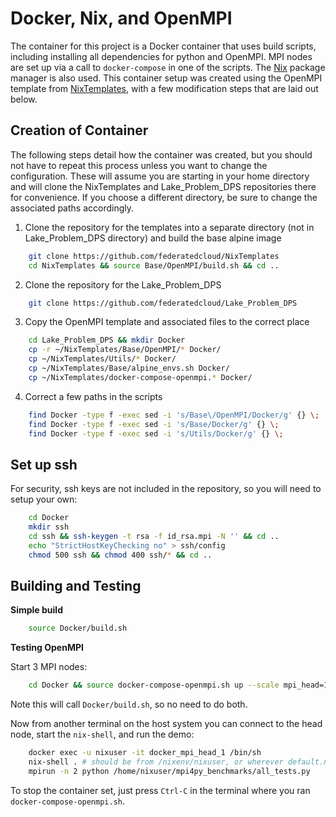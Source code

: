 # Docker, Nix, and OpenMPI 

The container for this project is a Docker container that uses build scripts, including installing all dependencies for python and OpenMPI.  MPI nodes are set up via a call to `docker-compose` in one of the scripts.  The [Nix](https://nixos.org/nix/) package manager is also used.  This container setup was created using the OpenMPI template from [NixTemplates](https://github.com/federatedcloud/NixTemplates), with a few modification steps that are laid out below.

## Creation of Container

The following steps detail how the container was created, but you should not have to repeat this process unless you want to change the configuration.  These will assume you are starting in your home directory and will clone the NixTemplates and Lake_Problem_DPS repositories there for convenience.  If you choose a different directory, be sure to change the associated paths accordingly.

1. Clone the repository for the templates into a separate directory (not in Lake_Problem_DPS directory) and build the base alpine image
```bash
    git clone https://github.com/federatedcloud/NixTemplates
    cd NixTemplates && source Base/OpenMPI/build.sh && cd ..
```
2. Clone the repository for the Lake_Problem_DPS
```bash
    git clone https://github.com/federatedcloud/Lake_Problem_DPS
```
3. Copy the OpenMPI template and associated files to the correct place
```bash
    cd Lake_Problem_DPS && mkdir Docker
    cp -r ~/NixTemplates/Base/OpenMPI/* Docker/
    cp ~/NixTemplates/Utils/* Docker/
    cp ~/NixTemplates/Base/alpine_envs.sh Docker/
    cp ~/NixTemplates/docker-compose-openmpi.* Docker/
```
4. Correct a few paths in the scripts
```bash
    find Docker -type f -exec sed -i 's/Base\/OpenMPI/Docker/g' {} \;
    find Docker -type f -exec sed -i 's/Base/Docker/g' {} \;
    find Docker -type f -exec sed -i 's/Utils/Docker/g' {} \;
```

## Set up ssh

For security, ssh keys are not included in the repository, so you will need to setup your own:
```bash
    cd Docker
    mkdir ssh
    cd ssh && ssh-keygen -t rsa -f id_rsa.mpi -N '' && cd ..
    echo "StrictHostKeyChecking no" > ssh/config
    chmod 500 ssh && chmod 400 ssh/* && cd ..
```

## Building and Testing

**Simple build**

```bash
    source Docker/build.sh
```

**Testing OpenMPI**

Start 3 MPI nodes:
```bash
    cd Docker && source docker-compose-openmpi.sh up --scale mpi_head=1 --scale mpi_node=3
```
Note this will call `Docker/build.sh`, so no need to do both.

Now from another terminal on the host system you can connect to the head node, start the `nix-shell`, and run the demo:
```bash
    docker exec -u nixuser -it docker_mpi_head_1 /bin/sh
    nix-shell . # should be from /nixenv/nixuser, or wherever default.nix was copied to
    mpirun -n 2 python /home/nixuser/mpi4py_benchmarks/all_tests.py
```

To stop the container set, just press `Ctrl-C` in the terminal where you ran
`docker-compose-openmpi.sh`.
